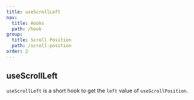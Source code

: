 ```yaml
---
title: useScrollLeft
nav:
  title: Hooks
  path: /hook
group:
  title: Scroll Position
  path: /scroll-position
order: 2
---
```


## useScrollLeft

`useScrollLeft` is a short hook to get the `left` value of `useScrollPosition`.